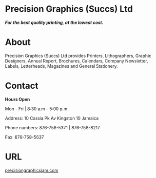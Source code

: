 # Precision Graphics (Succs) Ltd

***For the best quality printing, at the lowest cost.***

#  About
Precision Graphics (Succs) Ltd provides Printers, Lithographers, Graphic Designers, Annual Report, Brochures, Calendars, 
Company Newsletter, Labels, Letterheads, Magazines and General Stationery. 



# Contact 

**Hours Open**

Mon - Fri | 8:30 a.m - 5:00 p.m.


Address: 10 Cassia Pk Av Kingston 10 Jamaica	

Phone numbers: 876-758-5371	| 876-758-8217	

Fax: 	876-758-5637	

# URL 

[precisiongraphicsjam.com](http://precisiongraphicsjam.com)


 